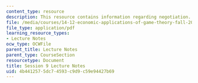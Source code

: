 ```yaml
---
content_type: resource
description: This resource contains information regarding negotiation.
file: /media/courses/14-12-economic-applications-of-game-theory-fall-2012/4b4412575dc74593c9d9c59e94427b69_MIT14_12F12_chapter9.pdf
file_type: application/pdf
learning_resource_types:
- Lecture Notes
ocw_type: OCWFile
parent_title: Lecture Notes
parent_type: CourseSection
resourcetype: Document
title: Session 9 Lecture Notes
uid: 4b441257-5dc7-4593-c9d9-c59e94427b69
---
```

